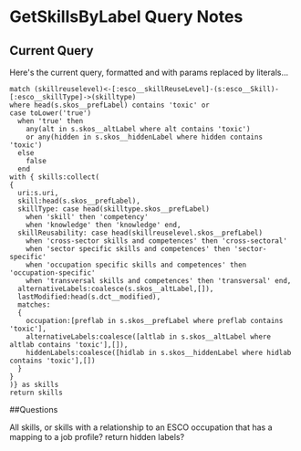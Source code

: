 
# GetSkillsByLabel Query Notes

## Current Query

Here's the current query, formatted and with params replaced by literals...

```
match (skillreuselevel)<-[:esco__skillReuseLevel]-(s:esco__Skill)-[:esco__skillType]->(skilltype)
where head(s.skos__prefLabel) contains 'toxic' or 
case toLower('true')
  when 'true' then
    any(alt in s.skos__altLabel where alt contains 'toxic')
    or any(hidden in s.skos__hiddenLabel where hidden contains 'toxic')
  else
    false
  end
with { skills:collect(
{
  uri:s.uri,
  skill:head(s.skos__prefLabel),
  skillType: case head(skilltype.skos__prefLabel)
    when 'skill' then 'competency'
    when 'knowledge' then 'knowledge' end,
  skillReusability: case head(skillreuselevel.skos__prefLabel)
    when 'cross-sector skills and competences' then 'cross-sectoral'
    when 'sector specific skills and competences' then 'sector-specific'
    when 'occupation specific skills and competences' then 'occupation-specific'
    when 'transversal skills and competences' then 'transversal' end,
  alternativeLabels:coalesce(s.skos__altLabel,[]),
  lastModified:head(s.dct__modified),
  matches:
  {
    occupation:[preflab in s.skos__prefLabel where preflab contains 'toxic'],
    alternativeLabels:coalesce([altlab in s.skos__altLabel where altlab contains 'toxic'],[]),
    hiddenLabels:coalesce([hidlab in s.skos__hiddenLabel where hidlab contains 'toxic'],[])
  }
}
)} as skills 
return skills
```

##Questions

All skills, or skills with a relationship to an ESCO occupation that has a mapping to a job profile?
return hidden labels?